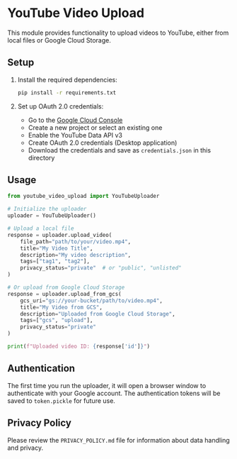 # YouTube Video Upload

This module provides functionality to upload videos to YouTube, either from local files or Google Cloud Storage.

## Setup

1. Install the required dependencies:
   ```bash
   pip install -r requirements.txt
   ```

2. Set up OAuth 2.0 credentials:
   - Go to the [Google Cloud Console](https://console.cloud.google.com/)
   - Create a new project or select an existing one
   - Enable the YouTube Data API v3
   - Create OAuth 2.0 credentials (Desktop application)
   - Download the credentials and save as `credentials.json` in this directory

## Usage

```python
from youtube_video_upload import YouTubeUploader

# Initialize the uploader
uploader = YouTubeUploader()

# Upload a local file
response = uploader.upload_video(
    file_path="path/to/your/video.mp4",
    title="My Video Title",
    description="My video description",
    tags=["tag1", "tag2"],
    privacy_status="private"  # or "public", "unlisted"
)

# Or upload from Google Cloud Storage
response = uploader.upload_from_gcs(
    gcs_uri="gs://your-bucket/path/to/video.mp4",
    title="My Video from GCS",
    description="Uploaded from Google Cloud Storage",
    tags=["gcs", "upload"],
    privacy_status="private"
)

print(f"Uploaded video ID: {response['id']}")
```

## Authentication

The first time you run the uploader, it will open a browser window to authenticate with your Google account. The authentication tokens will be saved to `token.pickle` for future use.

## Privacy Policy

Please review the `PRIVACY_POLICY.md` file for information about data handling and privacy.
